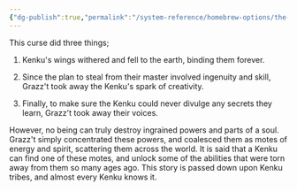 ```yaml
---
{"dg-publish":true,"permalink":"/system-reference/homebrew-options/the-curse-of-the-kenku/","dgHomeLink":true,"dgPassFrontmatter":true}
---
```


This curse did three things;

1. Kenku's wings withered and fell to the earth, binding them forever.
    
2. Since the plan to steal from their master involved ingenuity and skill, Grazz't took away the Kenku's spark of creativity.
    
3. Finally, to make sure the Kenku could never divulge any secrets they learn, Grazz't took away their voices.

However, no being can truly destroy ingrained powers and parts of a soul. Grazz't simply concentrated these powers, and coalesced them as motes of energy and spirit, scattering them across the world. It is said that a Kenku can find one of these motes, and unlock some of the abilities that were torn away from them so many ages ago. This story is passed down upon Kenku tribes, and almost every Kenku knows it.

<!--[[Gifts of the Motes]]-->
